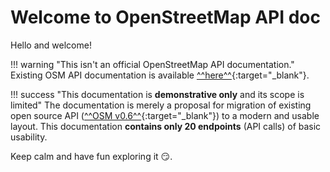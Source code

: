 # Welcome to OpenStreetMap API doc

Hello and welcome!

!!! warning "This isn't an official OpenStreetMap API documentation."
    Existing OSM API documentation is available [^^here^^](https://wiki.openstreetmap.org/wiki/API){:target="_blank"}.

!!! success "This documentation is **demonstrative only** and its scope is limited"
    The documentation is merely a proposal for migration of existing open source API ([^^OSM v0.6^^](https://wiki.openstreetmap.org/wiki/API_v0.6){:target="_blank"}) to a modern and usable layout. This documentation **contains only 20 endpoints** (API calls) of basic usability.

Keep calm and have fun exploring it :smirk:.